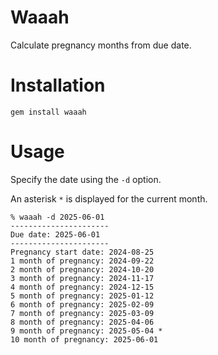 # Waaah

Calculate pregnancy months from due date.

# Installation

```
gem install waaah
```

# Usage

Specify the date using the `-d` option.

An asterisk `*` is displayed for the current month.

```
% waaah -d 2025-06-01
----------------------
Due date: 2025-06-01
----------------------
Pregnancy start date: 2024-08-25
1 month of pregnancy: 2024-09-22
2 month of pregnancy: 2024-10-20
3 month of pregnancy: 2024-11-17
4 month of pregnancy: 2024-12-15
5 month of pregnancy: 2025-01-12
6 month of pregnancy: 2025-02-09
7 month of pregnancy: 2025-03-09
8 month of pregnancy: 2025-04-06
9 month of pregnancy: 2025-05-04 *
10 month of pregnancy: 2025-06-01
```
